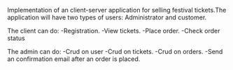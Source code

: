 Implementation of an client-server application for selling festival tickets.The application will have two types of users: Administrator and customer.
  
  
  The client can do:
    -Registration.
    -View tickets.
    -Place order.
    -Check order status
  
 The admin can do:
   -Crud on user
   -Crud on tickets.
   -Crud on orders.
   -Send an confirmation email after an order is placed.
    
